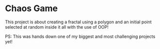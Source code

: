 # Chaos Game

This project is about creating a fractal using a polygon and an initial point selected at random inside it all with the use of OOP!

PS: This was hands down one of my biggest and most challenging projects yet!
